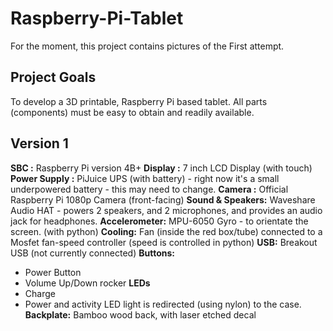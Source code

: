 # Raspberry-Pi-Tablet
For the moment, this project contains pictures of the First attempt.

## Project Goals
To develop a 3D printable, Raspberry Pi based tablet. All parts (components) must be easy to obtain and readily available.

## Version 1
**SBC :** Raspberry Pi version 4B+
**Display :** 7 inch LCD Display (with touch)
**Power Supply :** PiJuice UPS (with battery) - right now it's a small underpowered battery - this may need to change.
**Camera :** Official Raspberry Pi 1080p Camera (front-facing)
**Sound & Speakers:** Waveshare Audio HAT - powers 2 speakers, and 2 microphones, and provides an audio jack for headphones.
**Accelerometer:** MPU-6050 Gyro - to orientate the screen. (with python)
**Cooling:** Fan (inside the red box/tube) connected to a Mosfet fan-speed controller (speed is controlled in python)
**USB:** Breakout USB (not currently connected)
**Buttons:**
- Power Button
- Volume Up/Down rocker
**LEDs**
- Charge
- Power and activity LED light is redirected (using nylon) to the case.
**Backplate:** Bamboo wood back, with laser etched decal